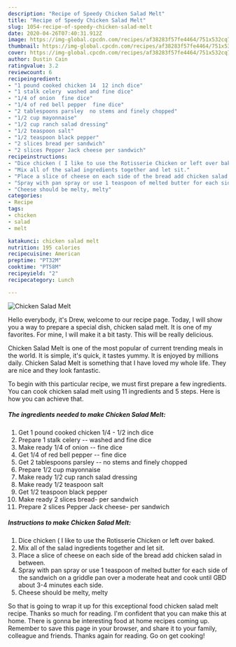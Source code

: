 ```yaml
---
description: "Recipe of Speedy Chicken Salad Melt"
title: "Recipe of Speedy Chicken Salad Melt"
slug: 1054-recipe-of-speedy-chicken-salad-melt
date: 2020-04-26T07:40:31.912Z
image: https://img-global.cpcdn.com/recipes/af38283f57fe4464/751x532cq70/chicken-salad-melt-recipe-main-photo.jpg
thumbnail: https://img-global.cpcdn.com/recipes/af38283f57fe4464/751x532cq70/chicken-salad-melt-recipe-main-photo.jpg
cover: https://img-global.cpcdn.com/recipes/af38283f57fe4464/751x532cq70/chicken-salad-melt-recipe-main-photo.jpg
author: Dustin Cain
ratingvalue: 3.2
reviewcount: 6
recipeingredient:
- "1 pound cooked chicken 14  12 inch dice"
- "1 stalk celery  washed and fine dice"
- "1/4 of onion  fine dice"
- "1/4 of red bell pepper  fine dice"
- "2 tablespoons parsley  no stems and finely chopped"
- "1/2 cup mayonnaise"
- "1/2 cup ranch salad dressing"
- "1/2 teaspoon salt"
- "1/2 teaspoon black pepper"
- "2 slices bread per sandwich"
- "2 slices Pepper Jack cheese per sandwich"
recipeinstructions:
- "Dice chicken ( I like to use the Rotisserie Chicken or left over baked."
- "Mix all of the salad ingredients together and let sit."
- "Place a slice of cheese on each side of the bread add chicken salad in between."
- "Spray with pan spray or use 1 teaspoon of melted butter for each side of the sandwich on a griddle pan over a moderate heat and cook until GBD about 3-4 minutes each side."
- "Cheese should be melty, melty"
categories:
- Recipe
tags:
- chicken
- salad
- melt

katakunci: chicken salad melt 
nutrition: 195 calories
recipecuisine: American
preptime: "PT32M"
cooktime: "PT58M"
recipeyield: "2"
recipecategory: Lunch

---
```



![Chicken Salad Melt](https://img-global.cpcdn.com/recipes/af38283f57fe4464/751x532cq70/chicken-salad-melt-recipe-main-photo.jpg)

Hello everybody, it's Drew, welcome to our recipe page. Today, I will show you a way to prepare a special dish, chicken salad melt. It is one of my favorites. For mine, I will make it a bit tasty. This will be really delicious.



Chicken Salad Melt is one of the most popular of current trending meals in the world. It is simple, it's quick, it tastes yummy. It is enjoyed by millions daily. Chicken Salad Melt is something that I have loved my whole life. They are nice and they look fantastic.


To begin with this particular recipe, we must first prepare a few ingredients. You can cook chicken salad melt using 11 ingredients and 5 steps. Here is how you can achieve that.

<!--inarticleads1-->

##### The ingredients needed to make Chicken Salad Melt:

1. Get 1 pound cooked chicken 1/4 - 1/2 inch dice
1. Prepare 1 stalk celery -- washed and fine dice
1. Make ready 1/4 of onion -- fine dice
1. Get 1/4 of red bell pepper -- fine dice
1. Get 2 tablespoons parsley -- no stems and finely chopped
1. Prepare 1/2 cup mayonnaise
1. Make ready 1/2 cup ranch salad dressing
1. Make ready 1/2 teaspoon salt
1. Get 1/2 teaspoon black pepper
1. Make ready 2 slices bread- per sandwich
1. Prepare 2 slices Pepper Jack cheese- per sandwich




<!--inarticleads2-->

##### Instructions to make Chicken Salad Melt:

1. Dice chicken ( I like to use the Rotisserie Chicken or left over baked.
1. Mix all of the salad ingredients together and let sit.
1. Place a slice of cheese on each side of the bread add chicken salad in between.
1. Spray with pan spray or use 1 teaspoon of melted butter for each side of the sandwich on a griddle pan over a moderate heat and cook until GBD about 3-4 minutes each side.
1. Cheese should be melty, melty




So that is going to wrap it up for this exceptional food chicken salad melt recipe. Thanks so much for reading. I'm confident that you can make this at home. There is gonna be interesting food at home recipes coming up. Remember to save this page in your browser, and share it to your family, colleague and friends. Thanks again for reading. Go on get cooking!
